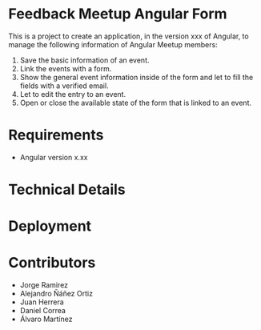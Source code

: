 # Feedback Meetup Angular Form 

This is a project to create an application, in the version xxx of Angular, to manage the following information of Angular Meetup members:

1. Save the basic information of an event.
2. Link the events with a form.
3. Show the general event information inside of the form and let to fill the fields with a verified email.
4. Let to edit the entry to an event.
5. Open or close the available state of the form that is linked to an event.

# Requirements

- Angular version x.xx

# Technical Details 

# Deployment

Contributors
============

- Jorge Ramirez
- Alejandro Ñáñez Ortiz 
- Juan Herrera
- Daniel Correa
- Álvaro Martínez

